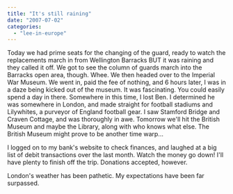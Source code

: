```yaml
---
title: "It's still raining"
date: "2007-07-02"
categories: 
  - "lee-in-europe"
---
```


Today we had prime seats for the changing of the guard, ready to watch the replacements march in from Wellington Barracks BUT it was raining and they called it off. We got to see the column of guards march into the Barracks open area, though. Whee. We then headed over to the Imperial War Museum. We went in, paid the fee of nothing, and 6 hours later, I was in a daze being kicked out of the museum. It was fascinating. You could easily spend a day in there. Somewhere in this time, I lost Ben. I determined he was somewhere in London, and made straight for football stadiums and Lilywhites, a purveyor of England football gear. I saw Stamford Bridge and Craven Cottage, and was thoroughly in awe. Tomorrow we'll hit the British Museum and maybe the Library, along with who knows what else. The British Museum might prove to be another time warp...

I logged on to my bank's website to check finances, and laughed at a big list of debit transactions over the last month. Watch the money go down! I'll have plenty to finish off the trip. Donations accepted, however.

London's weather has been pathetic. My expectations have been far surpassed.
